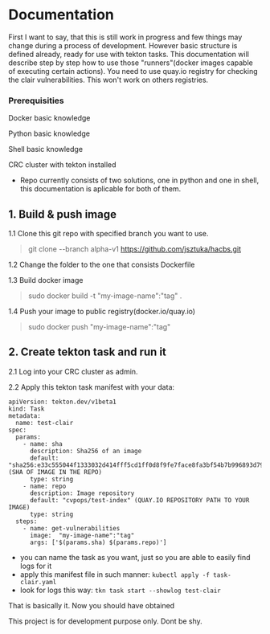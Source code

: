 # Documentation
First I want to say, that this is still work in progress and few things may change during a process of development. However basic structure is defined already, ready for use with tekton tasks. This documentation will describe step by step how to use those "runners"(docker images capable of executing certain actions). You need to use quay.io registry for checking the clair vulnerabilities. This won't work on others registries.

### Prerequisities
Docker basic knowledge

Python basic knowledge

Shell basic knowledge

CRC cluster with tekton installed

- Repo currently consists of two solutions, one in python and one in shell, this documentation is aplicable for both of them.

## 1. Build & push image

1.1 Clone this git repo with specified branch you want to use.
> git clone --branch alpha-v1 https://github.com/jsztuka/hacbs.git

1.2 Change the folder to the one that consists Dockerfile

1.3 Build docker image
> sudo docker build -t "my-image-name":"tag" . 

1.4 Push your image to public registry(docker.io/quay.io)
> sudo docker push "my-image-name":"tag"

## 2. Create tekton task and run it

2.1 Log into your CRC cluster as admin.

2.2 Apply this tekton task manifest with your data:

```
apiVersion: tekton.dev/v1beta1
kind: Task
metadata:
  name: test-clair
spec:
  params:
    - name: sha
      description: Sha256 of an image
      default: "sha256:e33c555044f1333032d414fff5cd1ff0d8f9fe7face8fa3bf54b7b996893d79d" (SHA OF IMAGE IN THE REPO)
      type: string
    - name: repo
      description: Image repository
      default: "cvpops/test-index" (QUAY.IO REPOSITORY PATH TO YOUR IMAGE)
      type: string
  steps:
    - name: get-vulnerabilities
      image:  "my-image-name":"tag"
      args: ['$(params.sha) $(params.repo)']
```
- you can name the task as you want, just so you are able to easily find logs for it
- apply this manifest file in such manner: `kubectl apply -f task-clair.yaml`
- look for logs this way: `tkn task start --showlog test-clair`

That is basically it. Now you should have obtained 

This project is for development purpose only.
Dont be shy.
